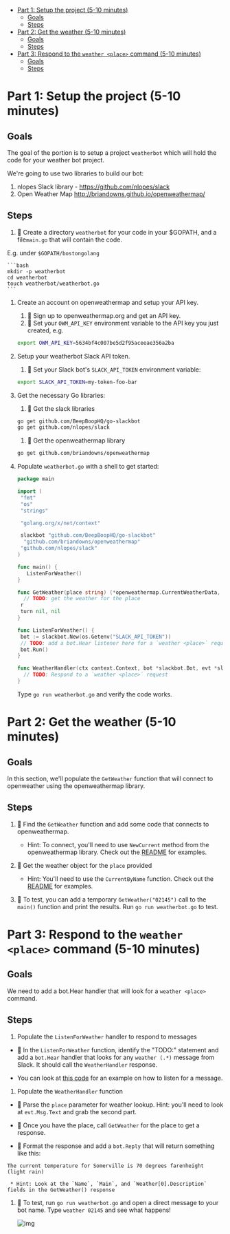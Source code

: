 <!-- START doctoc generated TOC please keep comment here to allow auto update -->
<!-- DON'T EDIT THIS SECTION, INSTEAD RE-RUN doctoc TO UPDATE -->


- [Part 1: Setup the project (5-10 minutes)](#part-1-setup-the-project-5-10-minutes)
  - [Goals](#goals)
  - [Steps](#steps)
- [Part 2: Get the weather (5-10 minutes)](#part-2-get-the-weather-5-10-minutes)
  - [Goals](#goals-1)
  - [Steps](#steps-1)
- [Part 3: Respond to the `weather <place>` command (5-10 minutes)](#part-3-respond-to-the-weather-place-command-5-10-minutes)
  - [Goals](#goals-2)
  - [Steps](#steps-2)

<!-- END doctoc generated TOC please keep comment here to allow auto update -->




# Part 1: Setup the project (5-10 minutes)

## Goals

The goal of the portion is to setup a project `weatherbot` which will
hold the code for your weather bot project. 

We're going to use two libraries to build our bot:

1. nlopes Slack library - https://github.com/nlopes/slack
1. Open Weather Map http://briandowns.github.io/openweathermap/

## Steps

1. :star2: Create a directory `weatherbot` for your code in your $GOPATH, and
a file`main.go` that will contain the code.

  E.g. under `$GOPATH/bostongolang`
  
    ```bash
    mkdir -p weatherbot 
    cd weatherbot 
    touch weatherbot/weatherbot.go
    ```

1. Create an account on openweathermap and setup your API key.

   1. :star2: Sign up to openweathermap.org and get an API key.
   1. :star2: Set your `OWM_API_KEY` environment variable to the API key you just created, e.g. 

   ```bash
   export OWM_API_KEY=5634bf4c007be5d2f95aceeae356a2ba
   ```

1. Setup your weatherbot Slack API token.

   1. :star2: Set your Slack bot's `SLACK_API_TOKEN` environment variable:

   ```bash
   export SLACK_API_TOKEN=my-token-foo-bar
   ```

1. Get the necessary Go libraries:

  
    1. :star2: Get the slack libraries

    ```bash
    go get github.com/BeepBoopHQ/go-slackbot 
    go get github.com/nlopes/slack
    ```

    1. :star2: Get the openweathermap library

    ```bash
    go get github.com/briandowns/openweathermap 
    ```

1. Populate `weatherbot.go` with a shell to get started:

   ```go
   package main
   
   import (
   	"fmt"
   	"os"
   	"strings"
   
   	"golang.org/x/net/context"
   
   	slackbot "github.com/BeepBoopHQ/go-slackbot"
     "github.com/briandowns/openweathermap"
   	"github.com/nlopes/slack"
   )
   
   func main() {
   	  ListenForWeather()
   }
   
   func GetWeather(place string) (*openweathermap.CurrentWeatherData, error) {
     // TODO: get the weather for the place
   	r
   	turn nil, nil
   }
   
   func ListenForWeather() {
   	bot := slackbot.New(os.Getenv("SLACK_API_TOKEN"))
   	// TODO: add a bot.Hear listener here for a `weather <place>` request
   	bot.Run()
   }
   
   func WeatherHandler(ctx context.Context, bot *slackbot.Bot, evt *slack.MessageEvent) {
     // TODO: Respond to a `weather <place>` request 
   }
   ```
  
   Type `go run weatherbot.go` and verify the code works.

# Part 2: Get the weather (5-10 minutes)

## Goals

In this section, we'll populate the `GetWeather` function that
will connect to openweather using the openweathermap library.

## Steps

1. :star2: Find the `GetWeather` function and add some code
that connects to openweathermap. 

   * Hint: To connect, you'll need to use `NewCurrent` method from the openweathermap library.
   Check out the [README](https://github.com/briandowns/openweathermap) for examples.

1. :star2: Get the weather object for the `place` provided

   * Hint: You'll need to use the `CurrentByName` function. Check out the [README](https://github.com/briandowns/openweathermap) for examples.

1. :star2: To test, you can add a temporary `GetWeather("02145")` call to the `main()` function and print the results.  Run `go run weatherbot.go` to test.

# Part 3: Respond to the `weather <place>` command (5-10 minutes)

## Goals

We need to add a bot.Hear handler that will look for a `weather <place>` command.

## Steps

1. Populate the `ListenForWeather` handler to respond to messages

  * :star2: In the `ListenForWeather` function, identify the "TODO:" statement and add a `bot.Hear` handler that looks for any `weather (.*)` message from Slack.  It should call the `WeatherHandler` response.

  * You can look at [this code](https://github.com/BeepBoopHQ/go-slackbot/blob/master/examples/simple/simple.go#L17) for an example on how to listen for a message.

1. Populate the `WeatherHandler` function

  * :star2: Parse the `place` parameter for weather lookup. Hint: you'll need to look at `evt.Msg.Text` and grab the second part.

  * :star2: Once you have the place, call `GetWeather` for the place to get a response.

  * :star2: Format the response and add a `bot.Reply` that will return something like this:

  ```
  The current temperature for Somerville is 70 degrees farenheight (light rain)
  ```

     * Hint: Look at the `Name`, `Main`, and `Weather[0].Description` fields in the GetWeather() response 

1. :star2: To test, run `go run weatherbot.go` and open a direct message to your bot name.  Type `weather 02145` and see what happens!

    ![img](https://sc-cdn.scaleengine.net/i/3cad57674be60bd6f971a6b1925025b8.png)


 

